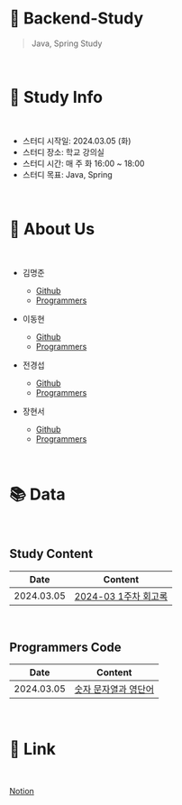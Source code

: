 # 📖 Backend-Study
> Java, Spring Study

<br>

# 📜 Study Info

<br>

* 스터디 시작일: 2024.03.05 (화)
* 스터디 장소: 학교 강의실
* 스터디 시간: 매 주 화 16:00 ~ 18:00
* 스터디 목표: Java, Spring

<br>

# 🙌 About Us

<br>

* 김명준
    * [Github](https://github.com/Mangjun)
    * [Programmers]()

* 이동현
    * [Github]()
    * [Programmers]()

* 전경섭
    * [Github]()
    * [Programmers]()

* 장현서
    * [Github](https://github.com/hhhnseo)
    * [Programmers]()

<br>

# 📚 Data

<br>

## Study Content
| Date | Content |
| --- | --- |
| 2024.03.05 | [2024-03 1주차 회고록](https://github.com/Mangjun/Backend-Study/blob/main/StudyContent/24%EB%85%84_03%EC%9B%94_1%EC%A3%BC%EC%B0%A8_%ED%9A%8C%EA%B3%A0%EB%A1%9D.pdf) |

<br>

## Programmers Code
| Date | Content |
| --- | --- |
| 2024.03.05 | [숫자 문자열과 영단어](https://github.com/Mangjun/Backend-Study/tree/main/ProgrammersCode/2024-03-05) |

<br>

# 🔗 Link

<br>

[Notion](https://mellow-romano-a83.notion.site/Study-a5f6ddfb1cac4bb8bc340443494026e5?pvs=4)
